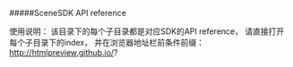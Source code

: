 #####SceneSDK API reference

使用说明：
该目录下的每个子目录都是对应SDK的API reference， 请直接打开每个子目录下的index， 并在浏览器地址栏前条件前缀： http://htmlpreview.github.io/?


